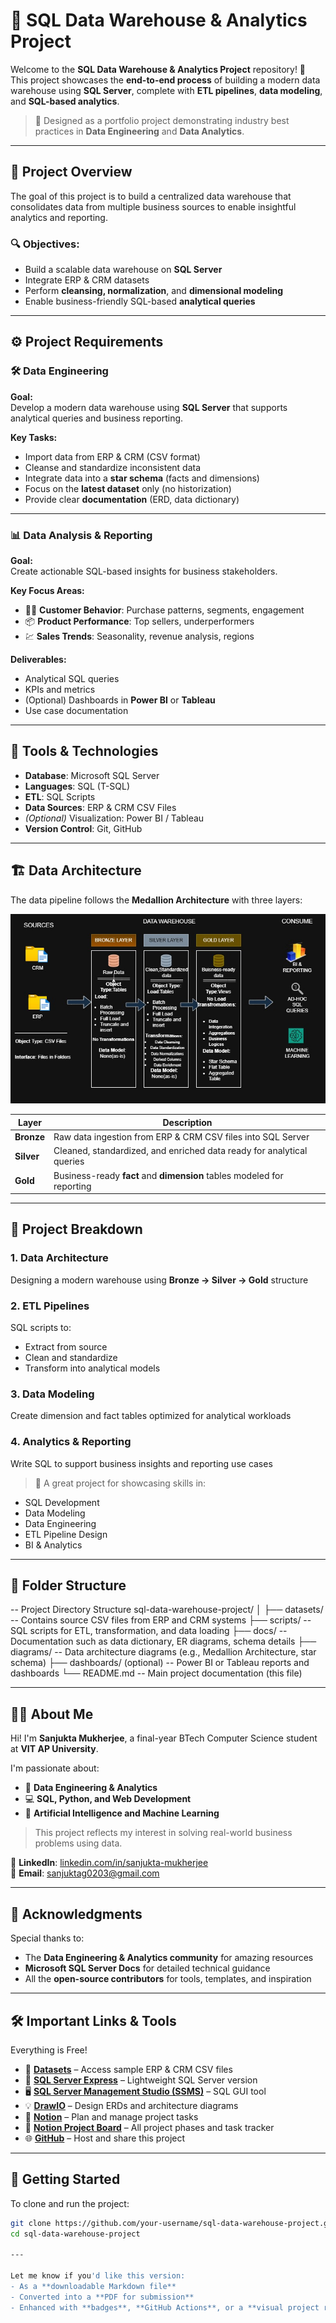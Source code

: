 # 🏢 SQL Data Warehouse & Analytics Project

Welcome to the **SQL Data Warehouse & Analytics Project** repository! 🚀  
This project showcases the **end-to-end process** of building a modern data warehouse using **SQL Server**, complete with **ETL pipelines**, **data modeling**, and **SQL-based analytics**.

> 🎯 Designed as a portfolio project demonstrating industry best practices in **Data Engineering** and **Data Analytics**.

---

## 📌 Project Overview

The goal of this project is to build a centralized data warehouse that consolidates data from multiple business sources to enable insightful analytics and reporting.

### 🔍 Objectives:
- Build a scalable data warehouse on **SQL Server**
- Integrate ERP & CRM datasets
- Perform **cleansing, normalization**, and **dimensional modeling**
- Enable business-friendly SQL-based **analytical queries**

---

## ⚙️ Project Requirements

### 🛠️ Data Engineering

**Goal:**  
Develop a modern data warehouse using **SQL Server** that supports analytical queries and business reporting.

**Key Tasks:**
- Import data from ERP & CRM (CSV format)
- Cleanse and standardize inconsistent data
- Integrate data into a **star schema** (facts and dimensions)
- Focus on the **latest dataset** only (no historization)
- Provide clear **documentation** (ERD, data dictionary)

---

### 📊 Data Analysis & Reporting

**Goal:**  
Create actionable SQL-based insights for business stakeholders.

**Key Focus Areas:**
- 🧍‍♀️ **Customer Behavior**: Purchase patterns, segments, engagement
- 📦 **Product Performance**: Top sellers, underperformers
- 💹 **Sales Trends**: Seasonality, revenue analysis, regions

**Deliverables:**
- Analytical SQL queries
- KPIs and metrics
- (Optional) Dashboards in **Power BI** or **Tableau**
- Use case documentation

---

## 🧰 Tools & Technologies

- **Database**: Microsoft SQL Server
- **Languages**: SQL (T-SQL)
- **ETL**: SQL Scripts
- **Data Sources**: ERP & CRM CSV Files
- *(Optional)* Visualization: Power BI / Tableau
- **Version Control**: Git, GitHub

---

## 🏗️ Data Architecture

The data pipeline follows the **Medallion Architecture** with three layers:

![Data Architecture](docs/SQL_DWH_PROJECT.jpg)

| Layer        | Description                                                                 |
|--------------|-----------------------------------------------------------------------------|
| **Bronze**   | Raw data ingestion from ERP & CRM CSV files into SQL Server                |
| **Silver**   | Cleaned, standardized, and enriched data ready for analytical queries       |
| **Gold**     | Business-ready **fact** and **dimension** tables modeled for reporting      |

---

## 📖 Project Breakdown

### 1. Data Architecture
Designing a modern warehouse using **Bronze → Silver → Gold** structure

### 2. ETL Pipelines
SQL scripts to:
- Extract from source
- Clean and standardize
- Transform into analytical models

### 3. Data Modeling
Create dimension and fact tables optimized for analytical workloads

### 4. Analytics & Reporting
Write SQL to support business insights and reporting use cases

> 🔎 A great project for showcasing skills in:
- SQL Development  
- Data Modeling  
- Data Engineering  
- ETL Pipeline Design  
- BI & Analytics

---

## 📂 Folder Structure

-- Project Directory Structure
sql-data-warehouse-project/
│
├── datasets/              -- Contains source CSV files from ERP and CRM systems
├── scripts/               -- SQL scripts for ETL, transformation, and data loading
├── docs/                  -- Documentation such as data dictionary, ER diagrams, schema details
├── diagrams/              -- Data architecture diagrams (e.g., Medallion Architecture, star schema)
├── dashboards/ (optional) -- Power BI or Tableau reports and dashboards
└── README.md              -- Main project documentation (this file)

---

## 👩‍💻 About Me

Hi! I'm **Sanjukta Mukherjee**, a final-year BTech Computer Science student at **VIT AP University**.

I'm passionate about:

- 🔧 **Data Engineering & Analytics**
- 💻 **SQL, Python, and Web Development**
- 🤖 **Artificial Intelligence and Machine Learning**

> This project reflects my interest in solving real-world business problems using data.

🔗 **LinkedIn**: [linkedin.com/in/sanjukta-mukherjee](https://www.linkedin.com/in/sanjukta-mukherjee)  
📧 **Email**: sanjuktag0203@gmail.com

---

## 🙌 Acknowledgments

Special thanks to:

- The **Data Engineering & Analytics community** for amazing resources
- **Microsoft SQL Server Docs** for detailed technical guidance
- All the **open-source contributors** for tools, templates, and inspiration

---

## 🛠️ Important Links & Tools

Everything is Free!

- 📂 **[Datasets](datasets/)** – Access sample ERP & CRM CSV files
- 🧰 **[SQL Server Express](https://www.microsoft.com/en-us/sql-server/sql-server-downloads)** – Lightweight SQL Server version
- 🖥 **[SQL Server Management Studio (SSMS)](https://learn.microsoft.com/en-us/sql/ssms/download-sql-server-management-studio-ssms?view=sql-server-ver16)** – SQL GUI tool
- 💡 **[DrawIO](https://www.drawio.com/)** – Design ERDs and architecture diagrams
- 🧠 **[Notion](https://www.notion.com/)** – Plan and manage project tasks
- 📘 **[Notion Project Board](https://thankful-pangolin-2ca.notion.site/SQL-Data-Warehouse-Project-16ed041640ef80489667cfe2f380b269?pvs=4)** – All project phases and task tracker
- 🌐 **[GitHub](https://github.com/)** – Host and share this project

---

## 🚀 Getting Started

To clone and run the project:

```bash
git clone https://github.com/your-username/sql-data-warehouse-project.git
cd sql-data-warehouse-project

---

Let me know if you'd like this version:
- As a **downloadable Markdown file**
- Converted into a **PDF for submission**
- Enhanced with **badges**, **GitHub Actions**, or a **visual project roadmap**!
